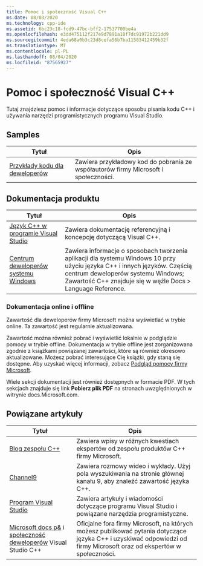 ```yaml
---
title: Pomoc i społeczność Visual C++
ms.date: 08/03/2020
ms.technology: cpp-ide
ms.assetid: 6bc23c18-fcd9-47bc-bff2-17537700be4a
ms.openlocfilehash: e3dd475112f217e9d7891a18f7dc91972b221dd9
ms.sourcegitcommit: 4eda68a0b3c23d8cefa56b7ba11583412459b32f
ms.translationtype: MT
ms.contentlocale: pl-PL
ms.lasthandoff: 08/04/2020
ms.locfileid: "87565927"
---
```

# <a name="visual-c-help-and-community"></a>Pomoc i społeczność Visual C++

Tutaj znajdziesz pomoc i informacje dotyczące sposobu pisania kodu C++ i używania narzędzi programistycznych programu Visual Studio.

## <a name="samples"></a>Samples

|Tytuł|Opis|
|-----------|-----------------|
|[Przykłady kodu dla deweloperów](https://docs.microsoft.com/samples)|Zawiera przykładowy kod do pobrania ze współautorów firmy Microsoft i społeczności.|

## <a name="product-documentation"></a>Dokumentacja produktu

|Tytuł|Opis|
|-----------|-----------------|
|[Język C++ w programie Visual Studio](visual-cpp-in-visual-studio.md)|Zawiera dokumentację referencyjną i koncepcję dotyczącą Visual C++.|
|[Centrum deweloperów systemu Windows](https://developer.microsoft.com/windows/)|Zawiera informacje o sposobach tworzenia aplikacji dla systemu Windows 10 przy użyciu języka C++ i innych języków. Częścią centrum deweloperów systemu Windows; Zawartość C++ znajduje się w węźle Docs > Language Reference.|

### <a name="online-and-offline-documentation"></a>Dokumentacja online i offline

Zawartość dla deweloperów firmy Microsoft można wyświetlać w trybie online. Ta zawartość jest regularnie aktualizowana.

Zawartość można również pobrać i wyświetlić lokalnie w podglądzie pomocy w trybie offline. Dokumentacja w trybie offline jest zorganizowana zgodnie z książkami powiązanej zawartości, które są również okresowo aktualizowane. Możesz pobrać interesujące Cię książki, gdy staną się dostępne. Aby uzyskać więcej informacji, zobacz [Podgląd pomocy firmy Microsoft](/visualstudio/ide/microsoft-help-viewer).

Wiele sekcji dokumentacji jest również dostępnych w formacie PDF. W tych sekcjach znajduje się link **Pobierz plik PDF** na stronach uwzględnionych w witrynie docs.Microsoft.com.

## <a name="related-articles"></a>Powiązane artykuły

|Tytuł|Opis|
|-----------|-----------------|
|[Blog zespołu C++](https://devblogs.microsoft.com/cppblog/)|Zawiera wpisy w różnych kwestiach ekspertów od zespołu produktów C++ firmy Microsoft.|
|[Channel9](https://channel9.msdn.com/)|Zawiera rozmowy wideo i wykłady. Użyj pola wyszukiwania na stronie głównej kanału 9, aby znaleźć zawartość języka C++.|
|[Program Visual Studio](https://visualstudio.microsoft.com/)|Zawiera artykuły i wiadomości dotyczące programu Visual Studio i powiązane narzędzia programistyczne.|
|[Microsoft docs p&](https://docs.microsoft.com/answers/topics/c%2B%2B.html) i [społeczność deweloperów](https://developercommunity.visualstudio.com/spaces/62/index.html) Visual Studio C++|Oficjalne fora firmy Microsoft, na których możesz publikować pytania dotyczące języka C++ i uzyskiwać odpowiedzi od firmy Microsoft oraz od ekspertów w społeczności.|

